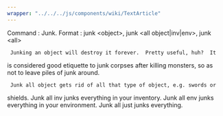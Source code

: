 ```yaml
---
wrapper: "../../../js/components/wiki/TextArticle"
---
```

Command : Junk.
Format  : junk &lt;object&gt;, junk &lt;all object|inv|env&gt;, junk &lt;all&gt;

     Junking an object will destroy it forever.  Pretty useful, huh?  It
is considered good etiquette to junk corpses after killing monsters, so as
not to leave piles of junk around.

     Junk all object gets rid of all that type of object, e.g. swords or
shields.  Junk all inv junks everything in your inventory.  Junk all env
junks everything in your environment.  Junk all just junks everything.

